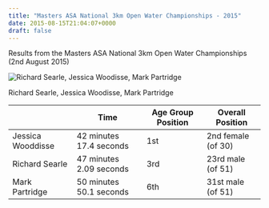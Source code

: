 ```yaml
---
title: "Masters ASA National 3km Open Water Championships - 2015"
date: 2015-08-15T21:04:07+0000
draft: false
---
```

Results from the Masters ASA National 3km Open Water Championships (2nd August 2015)

![Richard Searle, Jessica Woodisse, Mark Partridge](/images/2015/08/2015_masters_national_owc-300x179.jpg)

 Richard Searle, Jessica Woodisse, Mark Partridge




|  |Time |Age Group Position |Overall Position |
|---|---|---|---|
| Jessica Wooddisse |42 minutes 17.4 seconds |1st |2nd female (of 30) |
| Richard Searle |47 minutes 2.09 seconds |3rd |23rd male (of 51) |
| Mark Partridge |50 minutes 50.1 seconds |6th |31st male (of 51) |

